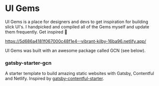 # UI Gems

UI Gems is a place for designers and devs to get inspiration for building slick UI's. I handpicked and compiled all of the Gems myself and update them frequently. Get inspired 💎

https://5d686a4181f067000c48f1e4--vibrant-kilby-16ba96.netlify.app/

UI Gems was built with an awesome package called GCN (see below).

### gatsby-starter-gcn

A starter template to build amazing static websites with Gatsby, Contentful and Netlify. Inspired by [gatsby-contentful-starter](https://github.com/contentful-userland/gatsby-contentful-starter).
